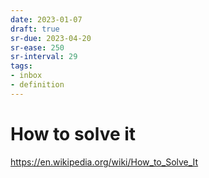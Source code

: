```yaml
---
date: 2023-01-07
draft: true
sr-due: 2023-04-20
sr-ease: 250
sr-interval: 29
tags:
- inbox
- definition
---
```


# How to solve it

https://en.wikipedia.org/wiki/How_to_Solve_It